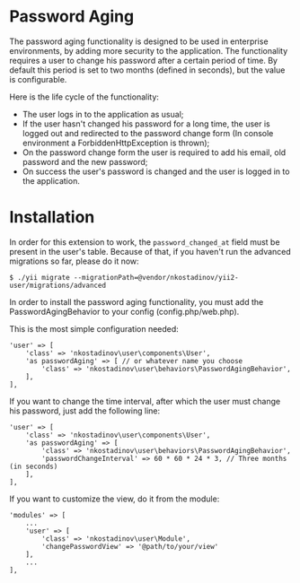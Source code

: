 # Password Aging

The password aging functionality is designed to be used in enterprise environments, by adding more security to the application.
The functionality requires a user to change his password after a certain period of time.
By default this period is set to two months (defined in seconds), but the value is configurable.

Here is the life cycle of the functionality:
 - The user logs in to the application as usual;
 - If the user hasn't changed his password for a long time, the user is logged out and redirected to the password change form (In console environment a ForbiddenHttpException is thrown); 
 - On the password change form the user is required to add his email, old password and the new password;
 - On success the user's password is changed and the user is logged in to the application.

# Installation

In order for this extension to work, the `password_changed_at` field must be present in the user's table. 
Because of that, if you haven't run the advanced migrations so far, please do it now:

```
$ ./yii migrate --migrationPath=@vendor/nkostadinov/yii2-user/migrations/advanced
```

In order to install the password aging functionality, you must add the PasswordAgingBehavior to your config (config.php/web.php).

This is the most simple configuration needed:

```
'user' => [
    'class' => 'nkostadinov\user\components\User',
    'as passwordAging' => [ // or whatever name you choose
        'class' => 'nkostadinov\user\behaviors\PasswordAgingBehavior',
    ],
],
```

If you want to change the time interval, after which the user must change his password, just add the following line:

```
'user' => [
    'class' => 'nkostadinov\user\components\User',
    'as passwordAging' => [
        'class' => 'nkostadinov\user\behaviors\PasswordAgingBehavior',
        'passwordChangeInterval' => 60 * 60 * 24 * 3, // Three months (in seconds)
    ],
],
```

If you want to customize the view, do it from the module:

```
'modules' => [
    ...
    'user' => [
        'class' => 'nkostadinov\user\Module',
        'changePasswordView' => '@path/to/your/view'
    ],
    ...
],
```